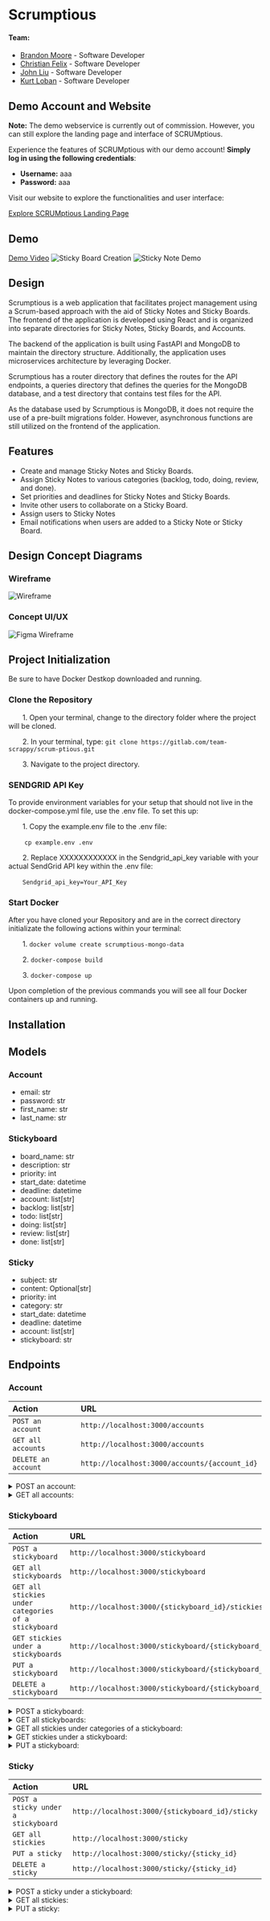 # Scrumptious

#### Team:

- [Brandon Moore](https://www.linkedin.com/in/brandon-moore-a055b71b1/) - Software Developer
- [Christian Felix](https://www.linkedin.com/in/christianfelix97/) - Software Developer
- [John Liu](https://www.linkedin.com/in/john-chaohui-liu/) - Software Developer
- [Kurt Loban](https://www.linkedin.com/in/kurtloban/) - Software Developer



## Demo Account and Website

**Note:** The demo webservice is currently out of commission. However, you can still explore the landing page and interface of SCRUMptious.

Experience the features of SCRUMptious with our demo account! __Simply log in using the following credentials__:

- **Username:** aaa
- **Password:** aaa

Visit our website to explore the functionalities and user interface:

[Explore SCRUMptious Landing Page](https://team-scrappy.gitlab.io/scrum-ptious)

## Demo

[Demo Video](https://youtu.be/P0jsC40Bkt0)
![Sticky Board Creation](demo2.gif)
![Sticky Note Demo](demo3.gif)


## Design

Scrumptious is a web application that facilitates project management using a Scrum-based approach with the aid of Sticky Notes and Sticky Boards. The frontend of the application is developed using React and is organized into separate directories for Sticky Notes, Sticky Boards, and Accounts.

The backend of the application is built using FastAPI and MongoDB to maintain the directory structure. Additionally, the application uses microservices architecture by leveraging Docker.

Scrumptious has a router directory that defines the routes for the API endpoints, a queries directory that defines the queries for the MongoDB database, and a test directory that contains test files for the API.

As the database used by Scrumptious is MongoDB, it does not require the use of a pre-built migrations folder. However, asynchronous functions are still utilized on the frontend of the application.

## Features

- Create and manage Sticky Notes and Sticky Boards.
- Assign Sticky Notes to various categories (backlog, todo, doing, review, and done).
- Set priorities and deadlines for Sticky Notes and Sticky Boards.
- Invite other users to collaborate on a Sticky Board.
- Assign users to Sticky Notes
- Email notifications when users are added to a Sticky Note or Sticky Board.

## Design Concept Diagrams

### Wireframe
![Wireframe](Wireframe%20concept.svg)

### Concept UI/UX
![Figma Wireframe](Figma%20UIUX%20wireframe.jpg)

## Project Initialization

Be sure to have Docker Destkop downloaded and running.

### Clone the Repository

&ensp;&ensp;&ensp;&ensp;1. Open your terminal, change to the directory folder where the project will be cloned.

&ensp;&ensp;&ensp;&ensp;2. In your terminal, type: `git clone https://gitlab.com/team-scrappy/scrum-ptious.git`

&ensp;&ensp;&ensp;&ensp;3. Navigate to the project directory.

### SENDGRID API Key

To provide environment variables for your setup that should not live in the docker-compose.yml file, use the .env file. To set this up:

&ensp;&ensp;&ensp;&ensp;1. Copy the example.env file to the .env file:

&ensp;&ensp;&ensp;&ensp; `cp example.env .env`

&ensp;&ensp;&ensp;&ensp;2. Replace XXXXXXXXXXXX in the Sendgrid_api_key variable with your actual SendGrid API key within the .env file:

&ensp;&ensp;&ensp;&ensp;`Sendgrid_api_key=Your_API_Key`

### Start Docker

After you have cloned your Repository and are in the correct directory initializate the following actions within your terminal:

&ensp;&ensp;&ensp;&ensp;1. `docker volume create scrumptious-mongo-data`

&ensp;&ensp;&ensp;&ensp;2. `docker-compose build`

&ensp;&ensp;&ensp;&ensp;3. `docker-compose up`

Upon completion of the previous commands you will see all four Docker containers up and running.


## Installation

## Models
### Account
- email: str
- password: str
- first_name: str
- last_name: str
### Stickyboard
- board_name: str
- description: str
- priority: int
- start_date: datetime
- deadline: datetime
- account: list[str]
- backlog: list[str]
- todo: list[str]
- doing: list[str]
- review: list[str]
- done: list[str]
### Sticky
- subject: str
- content: Optional[str]
- priority: int
- category: str
- start_date: datetime
- deadline: datetime
- account: list[str]
- stickyboard: str
## Endpoints
### Account

| Action                   | URL                                                          |
|:-------------------------|:-------------------------------------------------------------|
| `POST an account`        | `http://localhost:3000/accounts`                    |
| `GET all accounts`            | `http://localhost:3000/accounts`                             |
| `DELETE an account` | `http://localhost:3000/accounts/{account_id}` |

<details>
<summary markdown="span">POST an account: </summary>

```
{
  "email": "test_account@test.com",
  "password": "test_password",
  "first_name": "Test_First_Name",
  "last_name": "Test_Last_Name"
}
```

</details>

<details>
<summary markdown="span">GET all accounts: </summary>

```
[
  {
    "email": "test_account@test.com",
    "first_name": "Test_First_Name",
    "last_name": "Test_Last_Name",
    "id": "644b0597b0b66163a004216a"
  }
]
```

</details>

### Stickyboard

| Action                                                      | URL                                                         |
|:------------------------------------------------------------|:------------------------------------------------------------|
| `POST a stickyboard`                                        | `http://localhost:3000/stickyboard`                         |
| `GET all stickyboards`                                           | `http://localhost:3000/stickyboard`                         |
| `GET all stickies under categories of a stickyboard`            | `http://localhost:3000/{stickyboard_id}/stickies`           |
| `GET stickies under a stickyboards`                             | `http://localhost:3000/stickyboard/{stickyboard_id}/sticky` |
| `PUT a stickyboard`                                           | `http://localhost:3000/stickyboard/{stickyboard_id}`                  |
| `DELETE a stickyboard`                                      | `http://localhost:3000/stickyboard/{stickyboard_id}`        |

<details>
<summary markdown="span">POST a stickyboard: </summary>

```
{
  "board_name": "Test_Stickyboard_Board_Name",
  "description": "Test_Stickyboard_Description",
  "priority": 1,
  "start_date": "2023-04-27T23:01:04.911Z",
  "deadline": "2023-04-27T23:01:04.911Z",
  "account": [
    "644b0597b0b66163a004216a"
  ],
  "backlog": [],
  "todo": [],
  "doing": [],
  "review": [],
  "done": []
}
```

</details>

<details>
<summary markdown="span">GET all stickyboards: </summary>

```
[
  {
    "board_name": "Test_Stickyboard_Board_Name",
    "description": "Test_Stickyboard_Description",
    "priority": 1,
    "start_date": "2023-04-27T23:01:04.911000",
    "deadline": "2023-04-27T23:01:04.911000",
    "account": [
      "644b0597b0b66163a004216a"
    ],
    "backlog": [],
    "todo": [],
    "doing": [],
    "review": [],
    "done": [],
    "id": "644b05d6b0b66163a004216b"
  }
]
```

</details>

<details>
<summary markdown="span">GET all stickies under categories of a stickyboard: </summary>

```
{
  "backlog": [],
  "todo": [],
  "review": [],
  "doing": [
    {
      "subject": "Test_Sticky_Subject",
      "content": "Test_Sticky_Content",
      "priority": 1,
      "category": "doing",
      "start_date": "2023-04-27T22:25:24.238000",
      "deadline": "2023-04-27T22:25:24.238000",
      "account": [
        "644b0597b0b66163a004216a"
      ],
      "append": false,
      "stickyboard": "644b05d6b0b66163a004216b",
      "id": "644b06dab0b66163a004216c"
    }
  ],
  "done": []
}
```

</details>

<details>
<summary markdown="span">GET stickies under a stickyboard: </summary>

```
[
  {
    "subject": "Test_Sticky_Subject",
    "content": "Test_Sticky_Content",
    "priority": 1,
    "category": "doing",
    "start_date": "2023-04-27T22:25:24.238000",
    "deadline": "2023-04-27T22:25:24.238000",
    "account": [
      "644b0597b0b66163a004216a"
    ],
    "append": false,
    "stickyboard": "644b05d6b0b66163a004216b",
    "id": "644b06dab0b66163a004216c"
  }
]
```

</details>

<details>
<summary markdown="span">PUT a stickyboard: </summary>

```
{
  "board_name": "Test_Stickyboard_Board_Name_Update",
  "description": "Test_Stickyboard_Description_Update",
  "priority": 1,
  "start_date": "2023-04-27T23:01:04.911Z",
  "deadline": "2023-04-27T23:01:04.911Z",
  "account": [
    "644b0597b0b66163a004216a"
  ],
  "backlog": [],
  "todo": [],
  "doing": [],
  "review": [],
  "done": []
}
```

</details>

### Sticky

| Action                              | URL                                                      |
|:------------------------------------|:---------------------------------------------------------|
| `POST a sticky under a stickyboard` | `http://localhost:3000/{stickyboard_id}/sticky`          |
| `GET all stickies`                       | `http://localhost:3000/sticky`                           |
| `PUT a sticky`                         | `http://localhost:3000/sticky/{sticky_id}` |
| `DELETE a sticky`                   | `http://localhost:3000/sticky/{sticky_id}`                  |

<details>
<summary markdown="span">POST a sticky under a stickyboard: </summary>

```
{
  "subject": "Test_Sticky_Subject",
  "content": "Test_Sticky_Content",
  "priority": 1,
  "category": "doing",
  "start_date": "2023-04-27T22:25:24.238Z",
  "deadline": "2023-04-27T22:25:24.238Z",
  "account": [
    "644b0597b0b66163a004216a"
  ],
  "append": false
}
```

</details>

<details>
<summary markdown="span">GET all stickies: </summary>

```
[
  {
    "subject": "Test_Sticky_Subject",
    "content": "Test_Sticky_Content",
    "priority": 1,
    "category": "doing",
    "start_date": "2023-04-27T22:25:24.238000",
    "deadline": "2023-04-27T22:25:24.238000",
    "account": [
      "644b0597b0b66163a004216a"
    ],
    "append": false,
    "stickyboard": "644b05d6b0b66163a004216b",
    "id": "644b06dab0b66163a004216c"
  }
]
```

</details>

<details>
<summary markdown="span">PUT a sticky: </summary>

```
{
  "subject": "Test_Sticky_Subject_Update",
  "content": "Test_Sticky_Content_Update",
  "priority": 1,
  "category": "doing",
  "start_date": "2023-04-27T22:25:24.238Z",
  "deadline": "2023-04-27T22:25:24.238Z",
  "account": [
    "644b0597b0b66163a004216a"
  ],
  "stickyboard": "644b05d6b0b66163a004216b"
}
```

</details>
